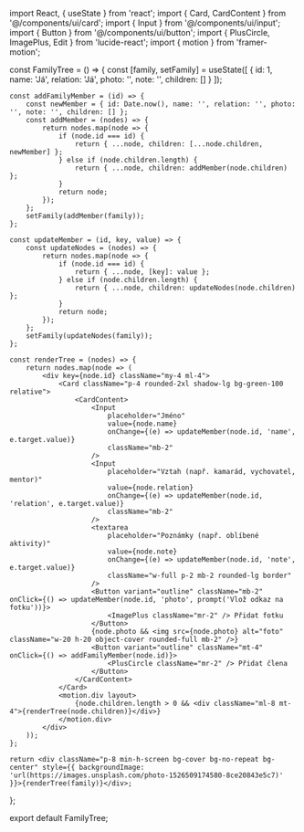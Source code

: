 

import React, { useState } from 'react';
import { Card, CardContent } from '@/components/ui/card';
import { Input } from '@/components/ui/input';
import { Button } from '@/components/ui/button';
import { PlusCircle, ImagePlus, Edit } from 'lucide-react';
import { motion } from 'framer-motion';

const FamilyTree = () => {
    const [family, setFamily] = useState([
        { id: 1, name: 'Já', relation: 'Já', photo: '', note: '', children: [] }
    ]);

    const addFamilyMember = (id) => {
        const newMember = { id: Date.now(), name: '', relation: '', photo: '', note: '', children: [] };
        const addMember = (nodes) => {
            return nodes.map(node => {
                if (node.id === id) {
                    return { ...node, children: [...node.children, newMember] };
                } else if (node.children.length) {
                    return { ...node, children: addMember(node.children) };
                }
                return node;
            });
        };
        setFamily(addMember(family));
    };

    const updateMember = (id, key, value) => {
        const updateNodes = (nodes) => {
            return nodes.map(node => {
                if (node.id === id) {
                    return { ...node, [key]: value };
                } else if (node.children.length) {
                    return { ...node, children: updateNodes(node.children) };
                }
                return node;
            });
        };
        setFamily(updateNodes(family));
    };

    const renderTree = (nodes) => {
        return nodes.map(node => (
            <div key={node.id} className="my-4 ml-4">
                <Card className="p-4 rounded-2xl shadow-lg bg-green-100 relative">
                    <CardContent>
                        <Input
                            placeholder="Jméno"
                            value={node.name}
                            onChange={(e) => updateMember(node.id, 'name', e.target.value)}
                            className="mb-2"
                        />
                        <Input
                            placeholder="Vztah (např. kamarád, vychovatel, mentor)"
                            value={node.relation}
                            onChange={(e) => updateMember(node.id, 'relation', e.target.value)}
                            className="mb-2"
                        />
                        <textarea
                            placeholder="Poznámky (např. oblíbené aktivity)"
                            value={node.note}
                            onChange={(e) => updateMember(node.id, 'note', e.target.value)}
                            className="w-full p-2 mb-2 rounded-lg border"
                        />
                        <Button variant="outline" className="mb-2" onClick={() => updateMember(node.id, 'photo', prompt('Vlož odkaz na fotku'))}>
                            <ImagePlus className="mr-2" /> Přidat fotku
                        </Button>
                        {node.photo && <img src={node.photo} alt="foto" className="w-20 h-20 object-cover rounded-full mb-2" />}
                        <Button variant="outline" className="mt-4" onClick={() => addFamilyMember(node.id)}>
                            <PlusCircle className="mr-2" /> Přidat člena
                        </Button>
                    </CardContent>
                </Card>
                <motion.div layout>
                    {node.children.length > 0 && <div className="ml-8 mt-4">{renderTree(node.children)}</div>}
                </motion.div>
            </div>
        ));
    };

    return <div className="p-8 min-h-screen bg-cover bg-no-repeat bg-center" style={{ backgroundImage: 'url(https://images.unsplash.com/photo-1526509174580-8ce20843e5c7)' }}>{renderTree(family)}</div>;
};

export default FamilyTree;
